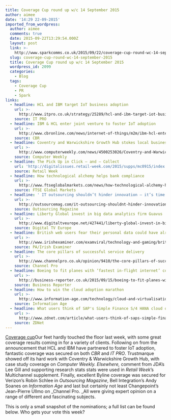 ```yaml
---
title: Coverage Cup round up w/c 14 September 2015
author: aimee
date: '14:29 22-09-2015'
imported_from_wordpress:
  author: aimee
  comments: true
  date: 2015-09-22T13:29:54.000Z
  layout: post
  link: >-
    http://www.sparkcomms.co.uk/2015/09/22/coverage-cup-round-wc-14-september-2015/
  slug: coverage-cup-round-wc-14-september-2015
  title: Coverage Cup round up w/c 14 September 2015
  wordpress_id: 2099
  categories:
    - Blog
  tags:
    - Coverage Cup
    - PR
    - Spark
links:
  - headline: HCL and IBM target IoT business adoption
    url: >-
      http://www.itpro.co.uk/strategy/25289/hcl-and-ibm-target-iot-business-adoption
    source: IT PRO
  - headline: IBM & HCL enter joint venture to foster IoT adoption
    url: >-
      http://www.cbronline.com/news/internet-of-things/m2m/ibm-hcl-enter-joint-venture-to-foster-iot-adoption-4672919
    source: CBR
  - headline: Coventry and Warwickshire Growth Hub stokes local business with CRM
    url: >-
      http://www.computerweekly.com/news/4500253026/Coventry-and-Warwickshire-Growth-Hub-stokes-local-business-with-CRM
    source: Computer Weekly
  - headline: The Pick Up in Click – and – Collect
    url: 'http://digitalissues.retail-week.com/2015/supps/mc0915/index.html'
    source: Retail Week
  - headline: How technological alchemy helps bank compliance
    url: >-
      http://www.ftseglobalmarkets.com/news/how-technological-alchemy-helps-bank-compliance.html
    source: FTSE Global Markets
  - headline: ' IT outsourcing shouldn’t hinder innovation – it’s time to rethink'
    url: >-
      http://outsourcemag.com/it-outsourcing-shouldnt-hinder-innovation-its-time-to-rethink/
    source: Outsourcing Magazine
  - headline: Liberty Global invest in big data analytics firm Guavus
    url: >-
      http://www.digitaltveurope.net/427441/liberty-global-invest-in-big-data-analytics-firm-guavus/
    source: Digital TV Europe
  - headline: British web users fear their personal data could have already been stolen
    url: >-
      http://www.irishexaminer.com/examviral/technology-and-gaming/british-web-users-fear-their-personal-data-could-have-already-been-stolen-353977.html
    source: PA/Irish Examiner
  - headline: The core pillars of successful service delivery
    url: >-
      http://www.channelpro.co.uk/opinion/9410/the-core-pillars-of-successful-service-delivery
    source: Channel Pro
  - headline: Boeing to fit planes with ‘fastest in-flight internet’ connectivity
    url: >-
      http://business-reporter.co.uk/2015/09/15/boeing-to-fit-planes-with-fastest-in-flight-internet-connectivity/
    source: Business Reporter
  - headline: How to win the cloud adoption marathon
    url: >-
      http://www.information-age.com/technology/cloud-and-virtualisation/123460156/how-win-cloud-adoption-marathon
    source: Information Age
  - headline: What users think of SAP's Simple Finance S/4 HANA cloud offering
    url: >-
      http://www.zdnet.com/article/what-users-think-of-saps-simple-finance-s4-hana-cloud-offering/
    source: ZDNet
---
```

[Coverage cup](Coverage-cup-167x300.jpg)Our feet hardly touched the floor last week, with some great coverage results coming in for a variety of clients. Following on from the announcement that HCL and IBM have partnered to foster IoT adoption, fantastic coverage was secured on both _CBR_ and _IT PRO_. Trustmarque showed off its hard work with Coventry & Warwickshire Growth Hub, with case study coverage on _Computer Weekly. _Elsewhere_,_ comment from JDA’s Lee Gill and supporting research stats stats were used in _Retail Week_’s Multichannel supplement. Finally, excellent Byline coverage was secured for Verizon’s Robin Schlee in _Outsourcing Magazine_, Bell Integration’s Andy Soanes on _Information Age_ and last but certainly not least Changepoint’s Jean-Pierre Ullmo on _Channel Pro. _All were giving expert opinion on a range of different and fascinating subjects.

This is only a small snapshot of the nominations; a full list can be found below. Who gets your vote this week?
